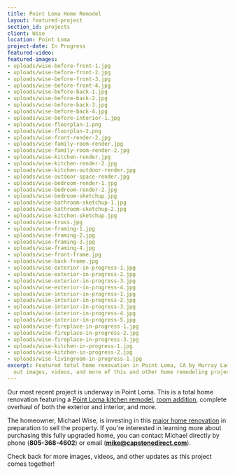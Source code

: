 ```yaml
---
title: Point Loma Home Remodel
layout: featured-project
section_id: projects
client: Wise
location: Point Loma
project-date: In Progress
featured-video:
featured-images:
- uploads/wise-before-front-1.jpg
- uploads/wise-before-front-2.jpg
- uploads/wise-before-front-3.jpg
- uploads/wise-before-front-4.jpg
- uploads/wise-before-back-1.jpg
- uploads/wise-before-back-2.jpg
- uploads/wise-before-back-3.jpg
- uploads/wise-before-back-4.jpg
- uploads/wise-before-interior-1.jpg
- uploads/wise-floorplan-1.png
- uploads/wise-floorplan-2.png
- uploads/wise-front-render-2.jpg
- uploads/wise-family-room-render.jpg
- uploads/wise-family-room-render-2.jpg
- uploads/wise-kitchen-render.jpg
- uploads/wise-kitchen-render-2.jpg
- uploads/wise-kitchen-outdoor-render.jpg
- uploads/wise-outdoor-space-render.jpg
- uploads/wise-bedroom-render-1.jpg
- uploads/wise-bedroom-render-2.jpg
- uploads/wise-bedroom-sketchup.jpg
- uploads/wise-bathroom-sketchup-1.jpg
- uploads/wise-bathroom-sketchup-2.jpg
- uploads/wise-kitchen-sketchup.jpg
- uploads/wise-truss.jpg
- uploads/wise-framing-1.jpg
- uploads/wise-framing-2.jpg
- uploads/wise-framing-3.jpg
- uploads/wise-framing-4.jpg
- uploads/wise-front-frame.jpg
- uploads/wise-back-frame.jpg
- uploads/wise-exterior-in-progress-1.jpg
- uploads/wise-exterior-in-progress-2.jpg
- uploads/wise-exterior-in-progress-3.jpg
- uploads/wise-exterior-in-progress-4.jpg
- uploads/wise-interior-in-progress-1.jpg
- uploads/wise-interior-in-progress-2.jpg
- uploads/wise-interior-in-progress-3.jpg
- uploads/wise-interior-in-progress-4.jpg
- uploads/wise-interior-in-progress-5.jpg
- uploads/wise-fireplace-in-progress-1.jpg
- uploads/wise-fireplace-in-progress-2.jpg
- uploads/wise-fireplace-in-progress-3.jpg
- uploads/wise-kitchen-in-progress-1.jpg
- uploads/wise-kitchen-in-progress-2.jpg
- uploads/wise-livingroom-in-progress-1.jpg
excerpt: Featured total home renovation in Point Loma, CA by Murray Lampert. Check
  out images, videos, and more of this and other home remodeling projects in San Diego.
---
```


Our most recent project is underway in Point Loma. This is a total home renovation featuring a [Point Loma kitchen remodel](/kitchen-remodeling-point-loma), [room addition](/room-additions-point-loma), complete overhaul of both the exterior and interior, and more.

The homeowner, Michael Wise, is investing in this [major home renovation](/major-renovations) in preparation to sell the property. If you're interested in learning more about purchasing this fully upgraded home, you can contact Michael directly by phone (**805-368-4602**) or email (**mike@capstonedirect.com**).

Check back for more images, videos, and other updates as this project comes together!
